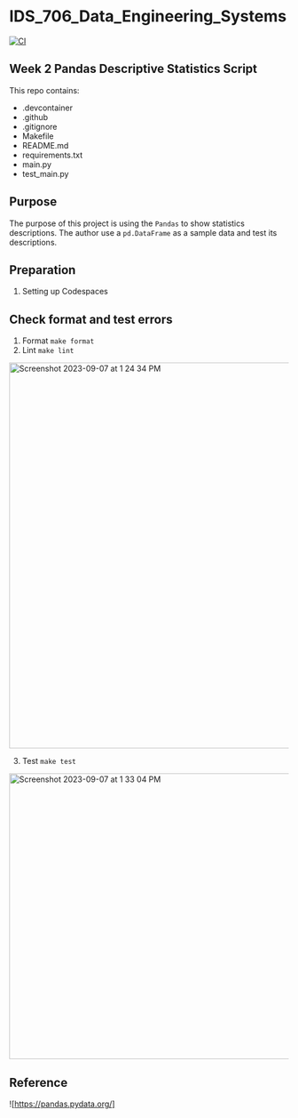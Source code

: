 # IDS_706_Data_Engineering_Systems
[![CI](https://github.com/nogibjj/TianjiRao_Pandas_Desc_Stat_Script/actions/workflows/ci.yml/badge.svg)](https://github.com/nogibjj/TianjiRao_Pandas_Desc_Stat_Script/actions/workflows/ci.yml)


## Week 2 Pandas Descriptive Statistics Script

This repo contains: 

- .devcontainer     
- .github   
- .gitignore    
- Makefile  
- README.md     
- requirements.txt      
- main.py   
- test_main.py

## Purpose
The purpose of this project is using the `Pandas` to show statistics descriptions. The author use a `pd.DataFrame` as a sample data and test its descriptions. 

## Preparation
1. Setting up Codespaces

## Check format and test errors
1. Format `make format`
2. Lint `make lint`
<img width="694" alt="Screenshot 2023-09-07 at 1 24 34 PM" src="https://github.com/nogibjj/TianjiRao_Pandas_Desc_Stat_Script/assets/104114843/1a5d9570-de73-450d-9f55-eb2a6aae307f">

3. Test `make test`
<img width="514" alt="Screenshot 2023-09-07 at 1 33 04 PM" src="https://github.com/TianoRao/IDS_706_Data_Engineering_Systems/assets/104114843/2b709487-3ef0-473f-bb45-30aec338b65a">


## Reference
![https://pandas.pydata.org/]

